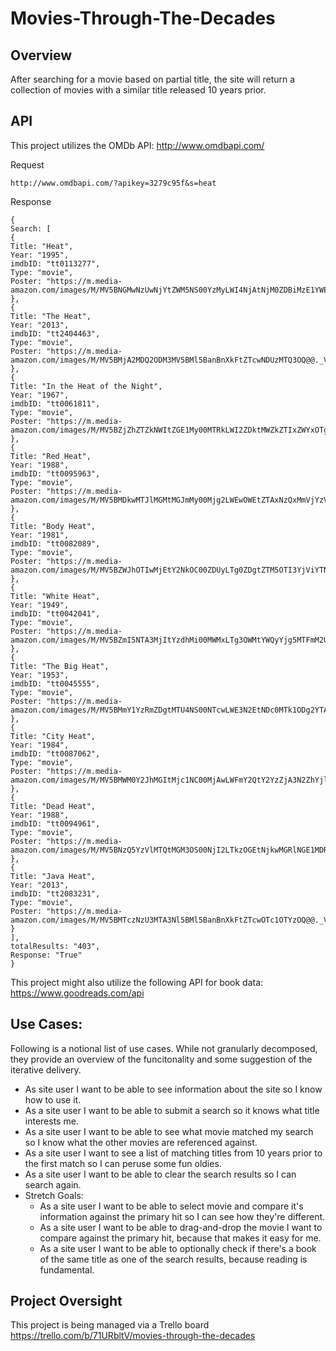 # Movies-Through-The-Decades

## Overview 
After searching for a movie based on partial title, the site will return a collection of movies with a similar title released 10 years prior.

## API
This project utilizes the OMDb API:
http://www.omdbapi.com/

Request
```
http://www.omdbapi.com/?apikey=3279c95f&s=heat
```

Response
```
{
Search: [
{
Title: "Heat",
Year: "1995",
imdbID: "tt0113277",
Type: "movie",
Poster: "https://m.media-amazon.com/images/M/MV5BNGMwNzUwNjYtZWM5NS00YzMyLWI4NjAtNjM0ZDBiMzE1YWExXkEyXkFqcGdeQXVyNDk3NzU2MTQ@._V1_SX300.jpg"
},
{
Title: "The Heat",
Year: "2013",
imdbID: "tt2404463",
Type: "movie",
Poster: "https://m.media-amazon.com/images/M/MV5BMjA2MDQ2ODM3MV5BMl5BanBnXkFtZTcwNDUzMTQ3OQ@@._V1_SX300.jpg"
},
{
Title: "In the Heat of the Night",
Year: "1967",
imdbID: "tt0061811",
Type: "movie",
Poster: "https://m.media-amazon.com/images/M/MV5BZjZhZTZkNWItZGE1My00MTRkLWI2ZDktMWZkZTIxZWYxOTgzXkEyXkFqcGdeQXVyNDY2MTk1ODk@._V1_SX300.jpg"
},
{
Title: "Red Heat",
Year: "1988",
imdbID: "tt0095963",
Type: "movie",
Poster: "https://m.media-amazon.com/images/M/MV5BMDkwMTJlMGMtMGJmMy00Mjg2LWEwOWEtZTAxNzQxMmVjYzVkXkEyXkFqcGdeQXVyNjc2NDI1ODA@._V1_SX300.jpg"
},
{
Title: "Body Heat",
Year: "1981",
imdbID: "tt0082089",
Type: "movie",
Poster: "https://m.media-amazon.com/images/M/MV5BZWJhOTIwMjEtY2NkOC00ZDUyLTg0ZDgtZTM5OTI3YjViYTNmXkEyXkFqcGdeQXVyMTA0MjU0Ng@@._V1_SX300.jpg"
},
{
Title: "White Heat",
Year: "1949",
imdbID: "tt0042041",
Type: "movie",
Poster: "https://m.media-amazon.com/images/M/MV5BZmI5NTA3MjItYzdhMi00MWMxLTg3OWMtYWQyYjg5MTFmM2U0L2ltYWdlL2ltYWdlXkEyXkFqcGdeQXVyNjc1NTYyMjg@._V1_SX300.jpg"
},
{
Title: "The Big Heat",
Year: "1953",
imdbID: "tt0045555",
Type: "movie",
Poster: "https://m.media-amazon.com/images/M/MV5BMmY1YzRmZDgtMTU4NS00NTcwLWE3N2EtNDc0MTk1ODg2YTA2XkEyXkFqcGdeQXVyMTYzMTY1MjQ@._V1_SX300.jpg"
},
{
Title: "City Heat",
Year: "1984",
imdbID: "tt0087062",
Type: "movie",
Poster: "https://m.media-amazon.com/images/M/MV5BMWM0Y2JhMGItMjc1NC00MjAwLWFmY2QtY2YzZjA3N2ZhYjlmXkEyXkFqcGdeQXVyNjc1NTYyMjg@._V1_SX300.jpg"
},
{
Title: "Dead Heat",
Year: "1988",
imdbID: "tt0094961",
Type: "movie",
Poster: "https://m.media-amazon.com/images/M/MV5BNzQ5YzVlMTQtMGM3OS00NjI2LTkzOGEtNjkwMGRlNGE1MDRhXkEyXkFqcGdeQXVyMTQxNzMzNDI@._V1_SX300.jpg"
},
{
Title: "Java Heat",
Year: "2013",
imdbID: "tt2083231",
Type: "movie",
Poster: "https://m.media-amazon.com/images/M/MV5BMTczNzU3MTA3Nl5BMl5BanBnXkFtZTcwOTc1OTYzOQ@@._V1_SX300.jpg"
}
],
totalResults: "403",
Response: "True"
}
```

This project might also utilize the following API for book data:
https://www.goodreads.com/api

## Use Cases:
Following is a notional list of use cases. While not granularly decomposed, they provide an overview of the funcitonality and some suggestion of the iterative delivery.
* As site user I want to be able to see information about the site so I know how to use it.
* As a site user I want to be able to submit a search so it knows what title interests me.
* As a site user I want to be able to see what movie matched my search so I know what the other movies are referenced against.
* As a site user I want to see a list of matching titles from 10 years prior to the first match so I can peruse some fun oldies.
* As a site user I want to be able to clear the search results so I can search again.
* Stretch Goals:
    * As a site user I want to be able to select movie and compare it's information against the primary hit so I can see how they're different.
    * As a site user I want to be able to drag-and-drop the movie I want to compare against the primary hit, because that makes it easy for me.
    * As a site user I want to be able to optionally check if there's a book of the same title as one of the search results, because reading is fundamental.

## Project Oversight
This project is being managed via a Trello board
https://trello.com/b/71URbltV/movies-through-the-decades
